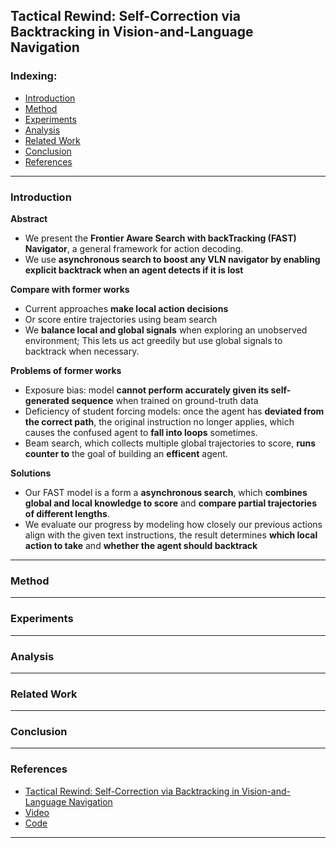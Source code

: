 ## Tactical Rewind: Self-Correction via Backtracking in Vision-and-Language Navigation

### Indexing:
- [Introduction](#Introduction)
- [Method](#Method)
- [Experiments](#Experiments)
- [Analysis](#Analysis)
- [Related Work](#Related-Work)
- [Conclusion](#Conclusion)
- [References](#References)

---
### Introduction
**Abstract**
- We present the **Frontier Aware Search with backTracking (FAST) Navigator**, a general framework for action decoding.
- We use **asynchronous search to boost any VLN navigator by enabling explicit backtrack when an agent detects if it is lost**

**Compare with former works**
- Current approaches **make local action decisions**
- Or score entire trajectories using beam search
- We **balance local and global signals** when exploring an unobserved environment; This lets us act greedily but use global signals to backtrack when necessary.

**Problems of former works**
- Exposure bias: model **cannot perform accurately given its self-generated sequence** when trained on ground-truth data
- Deficiency of student forcing models: once the agent has **deviated from the correct path**, the original instruction no longer applies, which causes the confused agent to **fall into loops** sometimes.
- Beam search, which collects multiple global trajectories to score, **runs counter to** the goal of building an **efficent** agent.

**Solutions**
- Our FAST model is a form a **asynchronous search**, which **combines global and local knowledge to score** and **compare partial trajectories of different lengths**.
- We evaluate our progress by modeling how closely our previous actions align with the given text instructions, the result determines **which local action to take** and **whether the agent should backtrack**

---
### Method

---
### Experiments


---
### Analysis


---
### Related Work


---
### Conclusion


---
### References
- [Tactical Rewind: Self-Correction via Backtracking in Vision-and-Language Navigation](https://arxiv.org/pdf/1903.02547.pdf)
- [Video](https://www.youtube.com/watch?v=AD9TNohXoPA&feature=youtu.be)
- [Code](https://github.com/Kelym/FAST)
---
